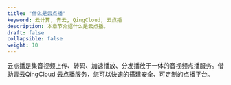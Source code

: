 ```yaml
---
title: "什么是云点播"
keyword: 云计算, 青云, QingCloud, 云点播
description: 本章节介绍什么是云点播。
draft: false
collapsible: false
weight: 10
---
```


云点播是集音视频上传、转码、加速播放、分发播放于一体的音视频点播服务。借助青云QingCloud 云点播服务，您可以快速的搭建安全、可定制的点播平台。

